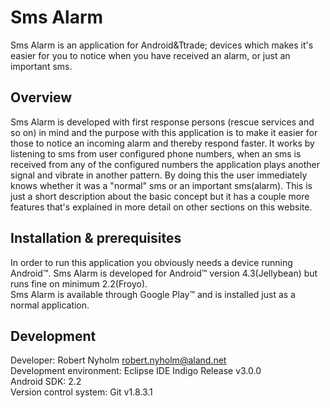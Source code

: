 Sms Alarm
=========

Sms Alarm is an application for Android&Ttrade; devices which makes it's easier for you to notice when you have received an alarm, or just an important sms.

Overview
--------
Sms Alarm is developed with first response persons (rescue services and so on) in mind and the purpose with this application is to make it easier for those to notice an incoming alarm and thereby respond faster. 
It works by listening to sms from user configured phone numbers, when an sms is received from any of the configured numbers the application plays another signal and vibrate in another pattern. By doing this the user immediately knows whether it was a "normal" sms or an important sms(alarm). This is just a short description about the basic concept but it has a couple more features that's explained in more detail on other sections on this website.

Installation & prerequisites
----------------------------
In order to run this application you obviously needs a device running Android&trade;. Sms Alarm is developed for Android&trade; version 4.3(Jellybean) but runs fine on minimum 2.2(Froyo).<br />
Sms Alarm is available through Google Play&trade; and is installed just as a normal application.

Development
-----------
Developer: Robert Nyholm <robert.nyholm@aland.net><br />
Development environment: Eclipse IDE Indigo Release v3.0.0<br />
Android SDK: 2.2<br />
Version control system: Git v1.8.3.1<br />